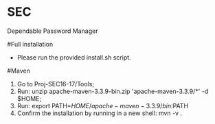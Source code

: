 # SEC
Dependable Password Manager

#Full installation
* Please run the provided install.sh script.

#Maven
1. Go to Proj-SEC16-17/Tools;
2. Run: unzip apache-maven-3.3.9-bin.zip 'apache-maven-3.3.9/*' -d $HOME;
3. Run: export PATH=$HOME/apache-maven-3.3.9/bin:$PATH
4. Confirm the installation by running in a new shell: mvn -v .
